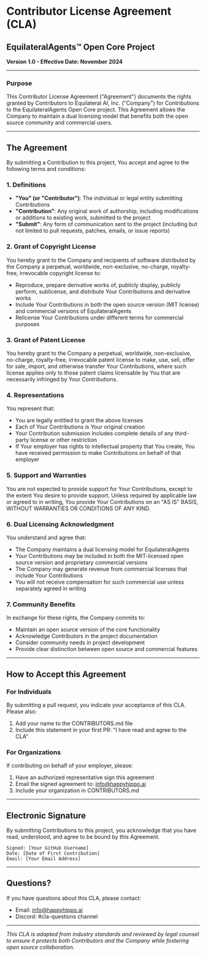 # Contributor License Agreement (CLA)

## EquilateralAgents™ Open Core Project

**Version 1.0 - Effective Date: November 2024**

---

### Purpose

This Contributor License Agreement ("Agreement") documents the rights granted by Contributors to Equilateral AI, Inc. ("Company") for Contributions to the EquilateralAgents Open Core project. This Agreement allows the Company to maintain a dual licensing model that benefits both the open source community and commercial users.

---

## The Agreement

By submitting a Contribution to this project, You accept and agree to the following terms and conditions:

### 1. Definitions

- **"You" (or "Contributor")**: The individual or legal entity submitting Contributions
- **"Contribution"**: Any original work of authorship, including modifications or additions to existing work, submitted to the project
- **"Submit"**: Any form of communication sent to the project (including but not limited to pull requests, patches, emails, or issue reports)

### 2. Grant of Copyright License

You hereby grant to the Company and recipients of software distributed by the Company a perpetual, worldwide, non-exclusive, no-charge, royalty-free, irrevocable copyright license to:

- Reproduce, prepare derivative works of, publicly display, publicly perform, sublicense, and distribute Your Contributions and derivative works
- Include Your Contributions in both the open source version (MIT license) and commercial versions of EquilateralAgents
- Relicense Your Contributions under different terms for commercial purposes

### 3. Grant of Patent License

You hereby grant to the Company a perpetual, worldwide, non-exclusive, no-charge, royalty-free, irrevocable patent license to make, use, sell, offer for sale, import, and otherwise transfer Your Contributions, where such license applies only to those patent claims licensable by You that are necessarily infringed by Your Contributions.

### 4. Representations

You represent that:

- You are legally entitled to grant the above licenses
- Each of Your Contributions is Your original creation
- Your Contribution submission includes complete details of any third-party license or other restriction
- If Your employer has rights to intellectual property that You create, You have received permission to make Contributions on behalf of that employer

### 5. Support and Warranties

You are not expected to provide support for Your Contributions, except to the extent You desire to provide support. Unless required by applicable law or agreed to in writing, You provide Your Contributions on an "AS IS" BASIS, WITHOUT WARRANTIES OR CONDITIONS OF ANY KIND.

### 6. Dual Licensing Acknowledgment

You understand and agree that:

- The Company maintains a dual licensing model for EquilateralAgents
- Your Contributions may be included in both the MIT-licensed open source version and proprietary commercial versions
- The Company may generate revenue from commercial licenses that include Your Contributions
- You will not receive compensation for such commercial use unless separately agreed in writing

### 7. Community Benefits

In exchange for these rights, the Company commits to:

- Maintain an open source version of the core functionality
- Acknowledge Contributors in the project documentation
- Consider community needs in project development
- Provide clear distinction between open source and commercial features

---

## How to Accept this Agreement

### For Individuals

By submitting a pull request, you indicate your acceptance of this CLA. Please also:

1. Add your name to the CONTRIBUTORS.md file
2. Include this statement in your first PR: "I have read and agree to the CLA"

### For Organizations

If contributing on behalf of your employer, please:

1. Have an authorized representative sign this agreement
2. Email the signed agreement to: info@happyhippo.ai
3. Include your organization in CONTRIBUTORS.md

---

## Electronic Signature

By submitting Contributions to this project, you acknowledge that you have read, understood, and agree to be bound by this Agreement.

```
Signed: [Your GitHub Username]
Date: [Date of First Contribution]
Email: [Your Email Address]
```

---

## Questions?

If you have questions about this CLA, please contact:
- Email: info@happyhippo.ai
- Discord: #cla-questions channel

---

*This CLA is adapted from industry standards and reviewed by legal counsel to ensure it protects both Contributors and the Company while fostering open source collaboration.*